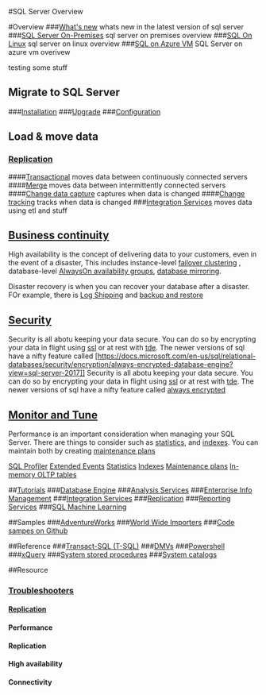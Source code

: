 #SQL Server Overview

#Overview
###[What's new](https://docs.microsoft.com/sql/sql-server/what-s-new-in-sql-server-2017)
whats new in the latest version of sql server
###[SQL Server On-Premises](sql-server.md) 
sql server on premises overview 
###[SQL On Linux](https://docs.microsoft.com/sql/linux/sql-server-linux-overview) 
sql server on linux overview
###[SQL on Azure VM](https://docs.microsoft.com/azure/virtual-machines/windows/sql/virtual-machines-windows-sql-server-iaas-overview)
SQL Server on azure vm overivew

testing some stuff

## Migrate to SQL Server
###[Installation](https://docs.microsoft.com/sql/database-engine/install-windows/installation-for-sql-server)
###[Upgrade](https://docs.microsoft.com/sql/database-engine/install-windows/upgrade-sql-server)
###[Configuration](https://docs.microsoft.com/en-us/sql/database-engine/configure-windows/server-configuration-options-sql-server)

## Load & move data
### [Replication](replication.md)
####[Transactional](https://docs.microsoft.com/en-us/sql/relational-databases/replication/transactional/transactional-replication)
moves data between continuously connected servers
####[Merge](https://docs.microsoft.com/en-us/sql/relational-databases/replication/merge/merge-replication) 
moves data between intermittently connected servers
####[Change data capture](https://docs.microsoft.com/sql/relational-databases/track-changes/about-change-data-capture-sql-server)
captures when data is changed
####[Change tracking](https://docs.microsoft.com/sql/relational-databases/track-changes/about-change-tracking-sql-server)
tracks when data is changed
###[Integration Services](https://docs.microsoft.com/sql/integration-services/sql-server-integration-services)
moves data using etl and stuff

## [Business continuity](business-continuity.md)
High availability is the concept of delivering data to your customers, even in the event of a disaster, This includes instance-level [failover clustering](https://docs.microsoft.com/sql/sql-server/failover-clusters/windows/always-on-failover-cluster-instances-sql-server)
, database-level [AlwaysOn availability groups](https://docs.microsoft.com/sql/database-engine/availability-groups/windows/overview-of-always-on-availability-groups-sql-server), [database mirroring](https://docs.microsoft.com/sql/database-engine/database-mirroring/database-mirroring-sql-server). 

Disaster recovery is when  you can recover your database after a disaster. FOr example, there is  [Log Shipping](https://docs.microsoft.com/sql/database-engine/log-shipping/about-log-shipping-sql-server) and [backup and restore](https://docs.microsoft.com/en-us/sql/relational-databases/backup-restore/back-up-and-restore-of-sql-server-database)

## [Security](security.md)
Security is all abotu keeping your data secure. You can do so by encrypting your data in flight using [ssl](https://docs.microsoft.com/en-us/sql/connect/jdbc/using-ssl-encryption?view=sql-server-2017) or at rest with [tde](https://docs.microsoft.com/en-us/sql/relational-databases/security/encryption/transparent-data-encryption?view=sql-server-2017). The newer versions of sql have a nifty feature called [https://docs.microsoft.com/en-us/sql/relational-databases/security/encryption/always-encrypted-database-engine?view=sql-server-2017]] 
Security is all abotu keeping your data secure. You can do so by encrypting your data in flight using [ssl](https://docs.microsoft.com/en-us/sql/connect/jdbc/using-ssl-encryption?view=sql-server-2017) or at rest with [tde](https://docs.microsoft.com/en-us/sql/relational-databases/security/encryption/transparent-data-encryption?view=sql-server-2017). The newer versions of sql have a nifty feature called [always encrypted]() 

## [Monitor and Tune](monitor-and-tune.md)
Performance is an important consideration when managing your SQL Server. There are things to consider such as [statistics](https://docs.microsoft.com/en-us/sql/relational-databases/statistics/statistics), and [indexes](https://docs.microsoft.com/en-us/sql/relational-databases/indexes/clustered-and-nonclustered-indexes-described). You can maintain both by creating [maintenance plans](https://docs.microsoft.com/en-us/sql/relational-databases/maintenance-plans/maintenance-plans)

[SQL Profiler](https://docs.microsoft.com/sql/tools/sql-server-profiler/sql-server-profiler)
[Extended Events](https://docs.microsoft.com/sql/relational-databases/extended-events/extended-events)
[Statistics](https://docs.microsoft.com/en-us/sql/relational-databases/statistics/statistics)
[Indexes](https://docs.microsoft.com/en-us/sql/relational-databases/indexes/clustered-and-nonclustered-indexes-described)
[Maintenance plans](https://docs.microsoft.com/en-us/sql/relational-databases/maintenance-plans/maintenance-plans)
[In-memory OLTP tables](https://docs.microsoft.com/en-us/sql/relational-databases/in-memory-oltp/in-memory-oltp-in-memory-optimization)



##[Tutorials](https://docs.microsoft.com/sql/sql-server/tutorials-for-sql-server-2016)
###[Database Engine](https://docs.microsoft.com/sql/relational-databases/database-engine-tutorials)
###[Analysis Services](https://docs.microsoft.com/sql/analysis-services/analysis-services-tutorials-ssas)
###[Enterprise Info Management](https://msdn.microsoft.com/library/8745dc80-193d-4de0-9f17-ba648ab1e81c)
###[Integration Services](https://docs.microsoft.com/sql/integration-services/integration-services-tutorials)
###[Replication](https://docs.microsoft.com/sql/relational-databases/replication/replication-tutorials)
###[Reporting Services](https://docs.microsoft.com/sql/reporting-services/reporting-services-tutorials-ssrs)
###[SQL Machine Learning](https://docs.microsoft.com/sql/advanced-analytics/tutorials/machine-learning-services-tutorials)


##Samples
###[AdventureWorks](https://docs.microsoft.com/sql/samples/sql-samples-where-are)
###[World Wide Importers](https://docs.microsoft.com/sql/samples/wide-world-importers-what-is)
###[Code sampes on Github](https://github.com/Microsoft/sql-server-samples/tree/master/samples)





##Reference
###[Transact-SQL (T-SQL)](https://review.docs.microsoft.com/sql/t-sql/language-reference)
###[DMVs](https://docs.microsoft.com/sql/relational-databases/system-dynamic-management-views/system-dynamic-management-views)
###[Powershell](https://docs.microsoft.com/sql/powershell/sql-server-powershell)
###[xQuery](https://docs.microsoft.com/sql/xquery/xquery-language-reference-sql-server)
###[System stored procedures](https://docs.microsoft.com/sql/relational-databases/system-stored-procedures/system-stored-procedures-transact-sql)
###[System catalogs](https://docs.microsoft.com/sql/relational-databases/system-stored-procedures/catalog-stored-procedures-transact-sql)

##Resource
### [Troubleshooters](troubleshooters.md)
#### [Replication](https://docs.microsoft.com/sql/troubleshooters/replication/troubleshoot-tran-repl-errors)
#### Performance
#### Replication
#### High availability
#### Connectivity

